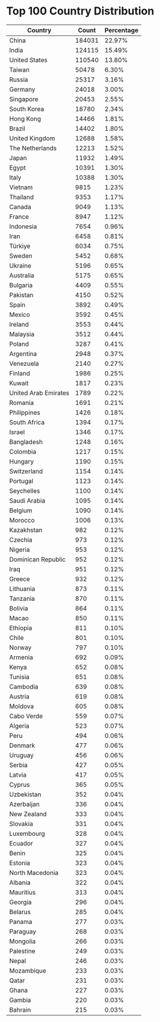 # Top 100 Country Distribution
| Country | Count | Percentage |
|----|----|----|
| China | 184031 | 22.97% |
| India | 124115 | 15.49% |
| United States | 110540 | 13.80% |
| Taiwan | 50478 | 6.30% |
| Russia | 25317 | 3.16% |
| Germany | 24018 | 3.00% |
| Singapore | 20453 | 2.55% |
| South Korea | 18780 | 2.34% |
| Hong Kong | 14466 | 1.81% |
| Brazil | 14402 | 1.80% |
| United Kingdom | 12688 | 1.58% |
| The Netherlands | 12213 | 1.52% |
| Japan | 11932 | 1.49% |
| Egypt | 10391 | 1.30% |
| Italy | 10388 | 1.30% |
| Vietnam | 9815 | 1.23% |
| Thailand | 9353 | 1.17% |
| Canada | 9049 | 1.13% |
| France | 8947 | 1.12% |
| Indonesia | 7654 | 0.96% |
| Iran | 6458 | 0.81% |
| Türkiye | 6034 | 0.75% |
| Sweden | 5452 | 0.68% |
| Ukraine | 5196 | 0.65% |
| Australia | 5175 | 0.65% |
| Bulgaria | 4409 | 0.55% |
| Pakistan | 4150 | 0.52% |
| Spain | 3892 | 0.49% |
| Mexico | 3592 | 0.45% |
| Ireland | 3553 | 0.44% |
| Malaysia | 3512 | 0.44% |
| Poland | 3287 | 0.41% |
| Argentina | 2948 | 0.37% |
| Venezuela | 2140 | 0.27% |
| Finland | 1986 | 0.25% |
| Kuwait | 1817 | 0.23% |
| United Arab Emirates | 1789 | 0.22% |
| Romania | 1691 | 0.21% |
| Philippines | 1426 | 0.18% |
| South Africa | 1394 | 0.17% |
| Israel | 1346 | 0.17% |
| Bangladesh | 1248 | 0.16% |
| Colombia | 1217 | 0.15% |
| Hungary | 1190 | 0.15% |
| Switzerland | 1154 | 0.14% |
| Portugal | 1123 | 0.14% |
| Seychelles | 1100 | 0.14% |
| Saudi Arabia | 1095 | 0.14% |
| Belgium | 1090 | 0.14% |
| Morocco | 1006 | 0.13% |
| Kazakhstan | 982 | 0.12% |
| Czechia | 973 | 0.12% |
| Nigeria | 953 | 0.12% |
| Dominican Republic | 952 | 0.12% |
| Iraq | 951 | 0.12% |
| Greece | 932 | 0.12% |
| Lithuania | 873 | 0.11% |
| Tanzania | 870 | 0.11% |
| Bolivia | 864 | 0.11% |
| Macao | 850 | 0.11% |
| Ethiopia | 811 | 0.10% |
| Chile | 801 | 0.10% |
| Norway | 797 | 0.10% |
| Armenia | 692 | 0.09% |
| Kenya | 652 | 0.08% |
| Tunisia | 651 | 0.08% |
| Cambodia | 639 | 0.08% |
| Austria | 619 | 0.08% |
| Moldova | 605 | 0.08% |
| Cabo Verde | 559 | 0.07% |
| Algeria | 523 | 0.07% |
| Peru | 494 | 0.06% |
| Denmark | 477 | 0.06% |
| Uruguay | 456 | 0.06% |
| Serbia | 427 | 0.05% |
| Latvia | 417 | 0.05% |
| Cyprus | 365 | 0.05% |
| Uzbekistan | 352 | 0.04% |
| Azerbaijan | 336 | 0.04% |
| New Zealand | 333 | 0.04% |
| Slovakia | 331 | 0.04% |
| Luxembourg | 328 | 0.04% |
| Ecuador | 327 | 0.04% |
| Benin | 325 | 0.04% |
| Estonia | 323 | 0.04% |
| North Macedonia | 323 | 0.04% |
| Albania | 322 | 0.04% |
| Mauritius | 313 | 0.04% |
| Georgia | 296 | 0.04% |
| Belarus | 285 | 0.04% |
| Panama | 277 | 0.03% |
| Paraguay | 268 | 0.03% |
| Mongolia | 266 | 0.03% |
| Palestine | 249 | 0.03% |
| Nepal | 246 | 0.03% |
| Mozambique | 233 | 0.03% |
| Qatar | 231 | 0.03% |
| Ghana | 227 | 0.03% |
| Gambia | 220 | 0.03% |
| Bahrain | 215 | 0.03% |
